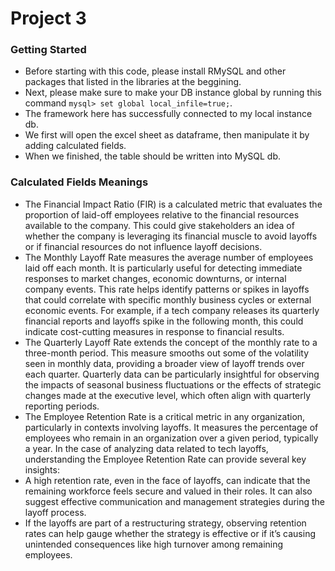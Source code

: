 # Project 3
### Getting Started
- Before starting with this code, please install RMySQL and other packages that listed in the libraries at the beggining.
- Next, please make sure to make your DB instance global by running this command `mysql> set global local_infile=true;`.
- The framework here has successfully connected to my local instance db.
- We first will open the excel sheet as dataframe, then manipulate it by adding calculated fields.
- When we finished, the table should be written into MySQL db.

### Calculated Fields Meanings

- The Financial Impact Ratio (FIR) is a calculated metric that evaluates the proportion of laid-off employees relative to the financial resources available to the company. This could give stakeholders an idea of whether the company is leveraging its financial muscle to avoid layoffs or if financial resources do not influence layoff decisions.
- The Monthly Layoff Rate measures the average number of employees laid off each month. It is particularly useful for detecting immediate responses to market changes, economic downturns, or internal company events.
 This rate helps identify patterns or spikes in layoffs that could correlate with specific monthly business cycles or external economic events. For example, if a tech company releases its quarterly financial reports and layoffs spike in the following month, this could indicate cost-cutting measures in response to financial results.
- The Quarterly Layoff Rate extends the concept of the monthly rate to a three-month period.
This measure smooths out some of the volatility seen in monthly data, providing a broader view of layoff trends over each quarter. Quarterly data can be particularly insightful for observing the impacts of seasonal business fluctuations or the effects of strategic changes made at the executive level, which often align with quarterly reporting periods.
- The Employee Retention Rate is a critical metric in any organization, particularly in contexts involving layoffs. It measures the percentage of employees who remain in an organization over a given period, typically a year. In the case of analyzing data related to tech layoffs, understanding the Employee Retention Rate can provide several key insights:
- A high retention rate, even in the face of layoffs, can indicate that the remaining workforce feels secure and valued in their roles. It can also suggest effective communication and management strategies during the layoff process.
- If the layoffs are part of a restructuring strategy, observing retention rates can help gauge whether the strategy is effective or if it’s causing unintended consequences like high turnover among remaining employees.
